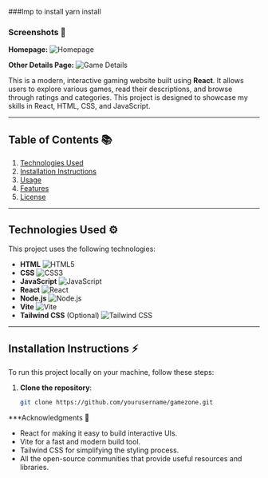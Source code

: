 ###Imp to install
yarn install


### Screenshots 📸

**Homepage:**
![Homepage](assets/images/Screenshot_2024-11-10_041624.png)

**Other Details Page:**
![Game Details](assets/images/Screenshot_2024-11-10_041655.png)


This is a modern, interactive gaming website built using **React**. It allows users to explore various games, read their descriptions, and browse through ratings and categories. This project is designed to showcase my skills in React, HTML, CSS, and JavaScript.

---

## Table of Contents 📚
1. [Technologies Used](#technologies-used)
2. [Installation Instructions](#installation-instructions)
3. [Usage](#usage)
4. [Features](#features)
5. [License](#license)

---

## Technologies Used ⚙️

This project uses the following technologies:

- **HTML** ![HTML5](https://img.shields.io/badge/HTML5-%23E34F26.svg?style=flat&logo=html5&logoColor=white)
- **CSS** ![CSS3](https://img.shields.io/badge/CSS3-%231572B6.svg?style=flat&logo=css3&logoColor=white)
- **JavaScript** ![JavaScript](https://img.shields.io/badge/JavaScript-%23F7DF1E.svg?style=flat&logo=javascript&logoColor=black)
- **React** ![React](https://img.shields.io/badge/React-%2361DAFB.svg?style=flat&logo=react&logoColor=black)
- **Node.js** ![Node.js](https://img.shields.io/badge/Node.js-%23339933.svg?style=flat&logo=node.js&logoColor=white)
- **Vite** ![Vite](https://img.shields.io/badge/Vite-%232A9EAB.svg?style=flat&logo=vite&logoColor=white)
- **Tailwind CSS** (Optional) ![Tailwind CSS](https://img.shields.io/badge/Tailwind_CSS-%2338B2AC.svg?style=flat&logo=tailwind-css&logoColor=white)

---

## Installation Instructions ⚡

To run this project locally on your machine, follow these steps:

1. **Clone the repository**:
   ```bash
   git clone https://github.com/yourusername/gamezone.git


***Acknowledgments 🙏
  - React for making it easy to build interactive UIs.
  - Vite for a fast and modern build tool.
  - Tailwind CSS for simplifying the styling process.
  - All the open-source communities that provide useful resources and libraries.


